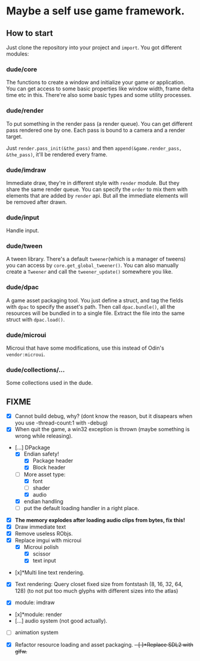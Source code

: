# Maybe a self use game framework.

## How to start
Just clone the repository into your project and `import`. You got different modules:
### dude/core
The functions to create a window and initialize your game or application. You can get access to 
some basic properties like window width, frame delta time etc in this. There're also some basic types 
and some utility processes.

### dude/render
To put something in the render pass (a render queue). You can get different pass rendered one by 
one. Each pass is bound to a camera and a render target.

Just `render.pass_init(&the_pass)` and then `append(&game.render_pass, &the_pass)`, it'll be rendered 
every frame.

### dude/imdraw
Immediate draw, they're in different style with `render` module. But they share the same render queue.
You can specify the `order` to mix them with elements that are added by `render` api. But all the 
immediate elements will be removed after drawn.

### dude/input
Handle input.

### dude/tween
A tween library. There's a default `tweener`(which is a manager of tweens) you can access by `core.get_global_tweener()`. 
You can also manually create a `Tweener` and call the `tweener_update()` somewhere you like.

### dude/dpac
A game asset packaging tool. You just define a struct, and tag the fields with `dpac` to specify the 
asset's path. Then call `dpac.bundle()`, all the resources will be bundled in to a single file. Extract 
the file into the same struct with `dpac.load()`.

### dude/microui
Microui that have some modifications, use this instead of Odin's `vendor:microui`.

### dude/collections/...
Some collections used in the dude.


## FIXME
- [x] Cannot build debug, why? (dont know the reason, but it disapears when you use -thread-count:1 with -debug)
- [x] When quit the game, a win32 exception is thrown (maybe something is wrong while releasing).

- [...] DPackage
	- [x] Endian safety!
		- [x] Package header
		- [x] Block header
	- [ ] More asset type: 
		- [x] font
		- [ ] shader
		- [x] audio
	- [x] endian handling
	- [ ] put the default loading handler in a right place.

- [x] **The memory explodes after loading audio clips from bytes, fix this!**
- [x] Draw immediate text
- [x] Remove useless RObjs.
- [x] Replace imgui with microui
	- [x] Microui polish
		- [x] scissor
		- [x] text input
- [x]*Multi line text rendering.
- [x] Text rendering: Query closet fixed size from fontstash (8, 16, 32, 64, 128) (to not put too much glyphs with different sizes into the atlas)

- [x] module: imdraw
- [x]*module: render
- [...] audio system (not good actually).
- [ ] animation system

- [x] Refactor resource loading and asset packaging.
~~- [ ]*Replace SDL2 with glfw.~~
